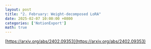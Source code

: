 ```yaml
---
layout: post
title: "2. February: Weight-decomposed LoRA"
date: 2025-02-07 10:00:00 +0800
categories: ['NotionExport']
math: true
---
```


[https://arxiv.org/abs/2402.09353](https://arxiv.org/abs/2402.09353)
